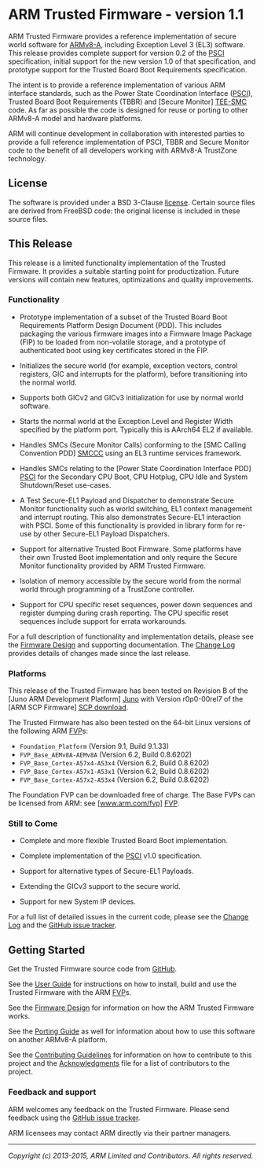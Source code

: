 ARM Trusted Firmware - version 1.1
==================================

ARM Trusted Firmware provides a reference implementation of secure world
software for [ARMv8-A], including Exception Level 3 (EL3) software. This release
provides complete support for version 0.2 of the [PSCI] specification, initial
support for the new version 1.0 of that specification, and prototype support for
the Trusted Board Boot Requirements specification.

The intent is to provide a reference implementation of various ARM interface
standards, such as the Power State Coordination Interface ([PSCI]), Trusted
Board Boot Requirements (TBBR) and [Secure Monitor] [TEE-SMC] code. As far as
possible the code is designed for reuse or porting to other ARMv8-A model and
hardware platforms.

ARM will continue development in collaboration with interested parties to
provide a full reference implementation of PSCI, TBBR and Secure Monitor code
to the benefit of all developers working with ARMv8-A TrustZone technology.


License
-------

The software is provided under a BSD 3-Clause [license]. Certain source files
are derived from FreeBSD code: the original license is included in these
source files.


This Release
------------

This release is a limited functionality implementation of the Trusted Firmware.
It provides a suitable starting point for productization. Future versions will
contain new features, optimizations and quality improvements.

### Functionality

*   Prototype implementation of a subset of the Trusted Board Boot Requirements
    Platform Design Document (PDD). This includes packaging the various firmware
    images into a Firmware Image Package (FIP) to be loaded from non-volatile
    storage, and a prototype of authenticated boot using key certificates stored
    in the FIP.

*   Initializes the secure world (for example, exception vectors, control
    registers, GIC and interrupts for the platform), before transitioning into
    the normal world.

*   Supports both GICv2 and GICv3 initialization for use by normal world
    software.

*   Starts the normal world at the Exception Level and Register Width specified
    by the platform port. Typically this is AArch64 EL2 if available.

*   Handles SMCs (Secure Monitor Calls) conforming to the [SMC Calling
    Convention PDD] [SMCCC] using an EL3 runtime services framework.

*   Handles SMCs relating to the [Power State Coordination Interface PDD] [PSCI]
    for the Secondary CPU Boot, CPU Hotplug, CPU Idle and System Shutdown/Reset
    use-cases.

*   A Test Secure-EL1 Payload and Dispatcher to demonstrate Secure Monitor
    functionality such as world switching, EL1 context management and interrupt
    routing. This also demonstrates Secure-EL1 interaction with PSCI. Some of
    this functionality is provided in library form for re-use by other
    Secure-EL1 Payload Dispatchers.

*   Support for alternative Trusted Boot Firmware. Some platforms have their own
    Trusted Boot implementation and only require the Secure Monitor
    functionality provided by ARM Trusted Firmware.

*   Isolation of memory accessible by the secure world from the normal world
    through programming of a TrustZone controller.

*   Support for CPU specific reset sequences, power down sequences and register
    dumping during crash reporting. The CPU specific reset sequences include
    support for errata workarounds.

For a full description of functionality and implementation details, please
see the [Firmware Design] and supporting documentation. The [Change Log]
provides details of changes made since the last release.

### Platforms

This release of the Trusted Firmware has been tested on Revision B of the
[Juno ARM Development Platform] [Juno] with Version r0p0-00rel7 of the
[ARM SCP Firmware] [SCP download].

The Trusted Firmware has also been tested on the 64-bit Linux versions of the
following ARM [FVP]s:

*   `Foundation_Platform` (Version 9.1, Build 9.1.33)
*   `FVP_Base_AEMv8A-AEMv8A` (Version 6.2, Build 0.8.6202)
*   `FVP_Base_Cortex-A57x4-A53x4` (Version 6.2, Build 0.8.6202)
*   `FVP_Base_Cortex-A57x1-A53x1` (Version 6.2, Build 0.8.6202)
*   `FVP_Base_Cortex-A57x2-A53x4` (Version 6.2, Build 0.8.6202)

The Foundation FVP can be downloaded free of charge. The Base FVPs can be
licensed from ARM: see [www.arm.com/fvp] [FVP].

### Still to Come

*   Complete and more flexible Trusted Board Boot implementation.

*   Complete implementation of the [PSCI] v1.0 specification.

*   Support for alternative types of Secure-EL1 Payloads.

*   Extending the GICv3 support to the secure world.

*   Support for new System IP devices.

For a full list of detailed issues in the current code, please see the [Change
Log] and the [GitHub issue tracker].


Getting Started
---------------

Get the Trusted Firmware source code from
[GitHub](https://www.github.com/ARM-software/arm-trusted-firmware).

See the [User Guide] for instructions on how to install, build and use
the Trusted Firmware with the ARM [FVP]s.

See the [Firmware Design] for information on how the ARM Trusted Firmware works.

See the [Porting Guide] as well for information about how to use this
software on another ARMv8-A platform.

See the [Contributing Guidelines] for information on how to contribute to this
project and the [Acknowledgments] file for a list of contributors to the
project.

### Feedback and support

ARM welcomes any feedback on the Trusted Firmware. Please send feedback using
the [GitHub issue tracker].

ARM licensees may contact ARM directly via their partner managers.


- - - - - - - - - - - - - - - - - - - - - - - - - -

_Copyright (c) 2013-2015, ARM Limited and Contributors. All rights reserved._


[License]:                  ./license.md "BSD license for ARM Trusted Firmware"
[Contributing Guidelines]:  ./contributing.md "Guidelines for contributors"
[Acknowledgments]:          ./acknowledgements.md "Contributor acknowledgments"
[Change Log]:               ./docs/change-log.md
[User Guide]:               ./docs/user-guide.md
[Firmware Design]:          ./docs/firmware-design.md
[Porting Guide]:            ./docs/porting-guide.md

[ARMv8-A]:               http://www.arm.com/products/processors/armv8-architecture.php "ARMv8-A Architecture"
[FVP]:                   http://www.arm.com/fvp "ARM's Fixed Virtual Platforms"
[Juno]:                  http://www.arm.com/products/tools/development-boards/versatile-express/juno-arm-development-platform.php "Juno ARM Development Platform"
[SCP download]:          https://silver.arm.com/download/download.tm?pv=1764630
[PSCI]:                  http://infocenter.arm.com/help/topic/com.arm.doc.den0022c/DEN0022C_Power_State_Coordination_Interface.pdf "Power State Coordination Interface PDD (ARM DEN 0022C)"
[SMCCC]:                 http://infocenter.arm.com/help/topic/com.arm.doc.den0028a/index.html "SMC Calling Convention PDD (ARM DEN 0028A)"
[TEE-SMC]:               http://www.arm.com/products/processors/technologies/trustzone/tee-smc.php "Secure Monitor and TEEs"
[GitHub issue tracker]:  https://github.com/ARM-software/tf-issues/issues

